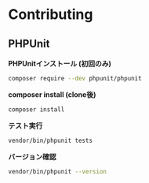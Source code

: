 # Contributing

## PHPUnit

**PHPUnitインストール (初回のみ)**
```sh
composer require --dev phpunit/phpunit
```

**composer install (clone後)**
```sh
composer install
```

**テスト実行**
```sh
vendor/bin/phpunit tests
```

**バージョン確認**
```sh
vendor/bin/phpunit --version
```
